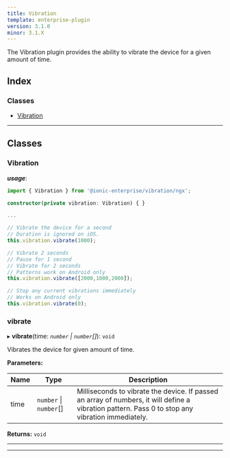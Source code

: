 ```yaml
---
title: Vibration
template: enterprise-plugin
version: 3.1.0
minor: 3.1.X
---
```


The Vibration plugin provides the ability to vibrate the device for a given amount of time.

<native-ent-install plugin-id="vibration" variables=""></native-ent-install>

## Index

### Classes

* [Vibration](#vibration)

---

## Classes

<a id="vibration"></a>

###  Vibration

*__usage__*:
 ```typescript
import { Vibration } from '@ionic-enterprise/vibration/ngx';

constructor(private vibration: Vibration) { }

...

// Vibrate the device for a second
// Duration is ignored on iOS.
this.vibration.vibrate(1000);

// Vibrate 2 seconds
// Pause for 1 second
// Vibrate for 2 seconds
// Patterns work on Android only
this.vibration.vibrate([2000,1000,2000]);

// Stop any current vibrations immediately
// Works on Android only
this.vibration.vibrate(0);
```

<a id="vibration.vibrate"></a>

###  vibrate

▸ **vibrate**(time: *`number` \| `number`[]*): `void`

Vibrates the device for given amount of time.

**Parameters:**

| Name | Type | Description |
| ------ | ------ | ------ |
| time | `number` \| `number`[] |  Milliseconds to vibrate the device. If passed an array of numbers, it will define a vibration pattern. Pass 0 to stop any vibration immediately. |

**Returns:** `void`

___

___

